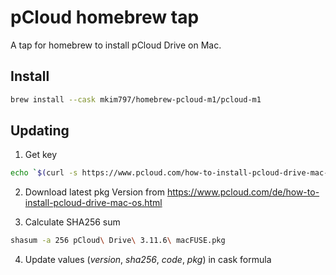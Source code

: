 # pCloud homebrew tap

A tap for homebrew to install pCloud Drive on Mac.

## Install

```bash
brew install --cask mkim797/homebrew-pcloud-m1/pcloud-m1
```

## Updating

1. Get key

```bash
echo `$(curl -s https://www.pcloud.com/how-to-install-pcloud-drive-mac-os-m1.html\?download\=macm1 | grep "'Mac M1':" | sed "s/[ ,:']*//g;s/MacM1//g" | tr -d '\t')`
```

2. Download latest pkg Version from https://www.pcloud.com/de/how-to-install-pcloud-drive-mac-os.html

3. Calculate SHA256 sum

```bash
shasum -a 256 pCloud\ Drive\ 3.11.6\ macFUSE.pkg
```

4. Update values (*version*, *sha256*, *code*, *pkg*) in cask formula
